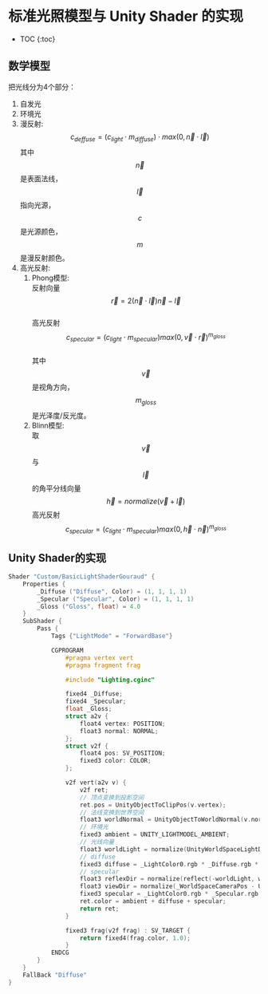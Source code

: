# 标准光照模型与 Unity Shader 的实现

* TOC
{:toc}

## 数学模型

把光线分为4个部分：

1. 自发光
2. 环境光
3. 漫反射:
  $$c_{deffuse} = (c_{light}\cdot m_{diffuse})\cdot max(0, \vec n \cdot \vec l)$$
  其中 $$\vec n$$ 是表面法线，$$\vec l$$ 指向光源，$$c$$是光源颜色，$$m$$是漫反射颜色。
4. 高光反射:
    1. Phong模型:  
    反射向量  
    $$\vec r=2(\vec n \cdot \vec l)\vec n - \vec l$$  
    高光反射 $$c_{specular}=(c_{light}\cdot m_{specular})max(0, \vec v \cdot \vec r)^{m_{gloss}}$$  
    其中$$\vec v$$是视角方向，$$m_{gloss}$$是光泽度/反光度。
    2. Blinn模型:  
    取$$\vec v$$与 $$\vec l$$ 的角平分线向量
    $$\vec h=normalize(\vec v + \vec l)$$
    高光反射$$c_{specular}=(c_{light}\cdot m_{specular})max(0, \vec h \cdot \vec n)^{m_{gloss}}$$  

## Unity Shader的实现

```c
Shader "Custom/BasicLightShaderGouraud" {
    Properties {
        _Diffuse ("Diffuse", Color) = (1, 1, 1, 1)
        _Specular ("Specular", Color) = (1, 1, 1, 1)
        _Gloss ("Gloss", float) = 4.0
    }
    SubShader {
        Pass {
            Tags {"LightMode" = "ForwardBase"}

            CGPROGRAM
                #pragma vertex vert
                #pragma fragment frag

                #include "Lighting.cginc"

                fixed4 _Diffuse;
                fixed4 _Specular;
                float _Gloss;
                struct a2v {
                    float4 vertex: POSITION;
                    float3 normal: NORMAL;
                };
                struct v2f {
                    float4 pos: SV_POSITION;
                    fixed3 color: COLOR;
                };

                v2f vert(a2v v) {
                    v2f ret;
                    // 顶点变换到投影空间  
                    ret.pos = UnityObjectToClipPos(v.vertex);
                    // 法线变换到世界空间  
                    float3 worldNormal = UnityObjectToWorldNormal(v.normal);
                    // 环境光  
                    fixed3 ambient = UNITY_LIGHTMODEL_AMBIENT;
                    // 光线向量  
                    float3 worldLight = normalize(UnityWorldSpaceLightDir(v.vertex));
                    // diffuse  
                    fixed3 diffuse = _LightColor0.rgb * _Diffuse.rgb * saturate(dot(worldNormal, worldLight));
                    // specular  
                    float3 reflexDir = normalize(reflect(-worldLight, worldNormal));
                    float3 viewDir = normalize(_WorldSpaceCameraPos - UnityObjectToWorldDir(v.vertex.xyz)).xyz;
                    fixed3 specular = _LightColor0.rgb * _Specular.rgb * pow(saturate(dot(reflexDir, viewDir)), _Gloss);
                    ret.color = ambient + diffuse + specular;
                    return ret;
                }

                fixed3 frag(v2f frag) : SV_TARGET {
                    return fixed4(frag.color, 1.0);
                }
            ENDCG
        }
    }
    FallBack "Diffuse"
}
```